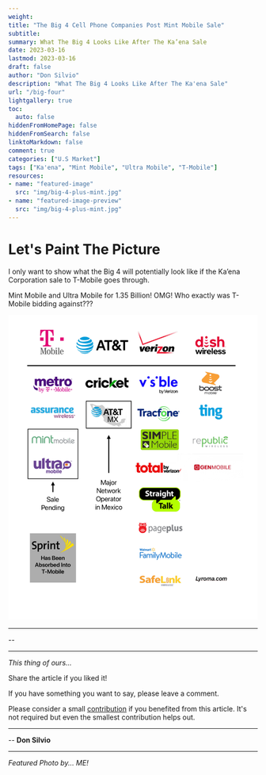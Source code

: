 ```yaml
---
weight:
title: "The Big 4 Cell Phone Companies Post Mint Mobile Sale"
subtitle:
summary: What The Big 4 Looks Like After The Ka’ena Sale
date: 2023-03-16
lastmod: 2023-03-16
draft: false
author: "Don Silvio"
description: "What The Big 4 Looks Like After The Ka'ena Sale"
url: "/big-four"
lightgallery: true
toc:
  auto: false
hiddenFromHomePage: false
hiddenFromSearch: false
linktoMarkdown: false
comment: true
categories: ["U.S Market"]
tags: ["Ka'ena", "Mint Mobile", "Ultra Mobile", "T-Mobile"]
resources:
- name: "featured-image"
  src: "img/big-4-plus-mint.jpg"
- name: "featured-image-preview"
  src: "img/big-4-plus-mint.jpg"  
--- 
```


# Let's Paint The Picture

I only want to show what the Big 4 will potentially look like if the Ka’ena Corporation sale to T-Mobile goes through. 

Mint Mobile and Ultra Mobile for 1.35 Billion! OMG! Who exactly was T-Mobile bidding against???

![What the Big 4 Looks Like Post Mint Mobile Sale](img/big-4-post-mint.jpg)


---

--

---


*This thing of ours...* 

Share the article if you liked it!

If you have something you want to say, please leave a comment. 

Please consider a small [contribution](https://lyroma.com/contribute) if you benefited from this article. It's not required but even the smallest contribution helps out.

---

-- **Don Silvio**

---

*Featured Photo by... ME!*



































